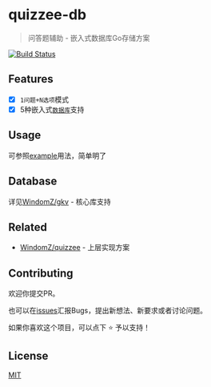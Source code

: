 # quizzee-db

> 问答题辅助 - 嵌入式数据库Go存储方案

[![Build Status](https://travis-ci.org/WindomZ/quizzee-db.svg?branch=master)](https://travis-ci.org/WindomZ/quizzee-db)

## Features
- [x] `1问题+N选项`模式
- [x] 5种嵌入式[`数据库`](#database)支持

## Usage
可参照[example](https://github.com/WindomZ/quizzee-db/blob/master/example/main.go)用法，简单明了

## Database
详见[WindomZ/gkv](https://github.com/WindomZ/gkv) - 核心库支持

## Related
- [WindomZ/quizzee](https://github.com/WindomZ/quizzee) - 上层实现方案

## Contributing
欢迎你提交PR。

也可以在[issues](https://github.com/WindomZ/quizzee-db/issues)汇报Bugs，提出新想法、新要求或者讨论问题。

如果你喜欢这个项目，可以点下 :star: 予以支持！

## License
[MIT](https://github.com/WindomZ/quizzee-db/blob/master/LICENSE)
